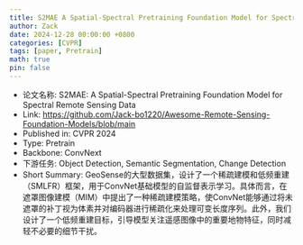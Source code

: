 ```yaml
---
title: S2MAE A Spatial-Spectral Pretraining Foundation Model for Spectral Remote Sensing Data
author: Zack
date: 2024-12-28 00:00:00 +0800
categories: [CVPR]
tags: [paper, Pretrain]
math: true
pin: false
---
```

- 论文名称: S2MAE: A Spatial-Spectral Pretraining Foundation Model for Spectral Remote Sensing Data
- Link: https://github.com/Jack-bo1220/Awesome-Remote-Sensing-Foundation-Models/blob/main
- Published in: CVPR 2024
- Type: Pretrain
- Backbone: ConvNext
- 下游任务: Object Detection, Semantic Segmentation, Change Detection
- Short Summary: GeoSense的大型数据集，设计了一个稀疏建模和低频重建（SMLFR）框架，用于ConvNet基础模型的自监督表示学习。具体而言，在遮罩图像建模（MIM）中提出了一种稀疏建模策略，使ConvNet能够通过将未遮罩的补丁视为体素并对编码器进行稀疏化来处理可变长度序列。此外，我们设计了一个低频重建目标，引导模型关注遥感图像中的重要地物特征，同时减轻不必要的细节干扰。
